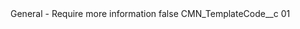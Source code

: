 <?xml version="1.0" encoding="UTF-8"?>
<CustomMetadata xmlns="http://soap.sforce.com/2006/04/metadata" xmlns:xsi="http://www.w3.org/2001/XMLSchema-instance" xmlns:xsd="http://www.w3.org/2001/XMLSchema">
    <label>General - Require more information</label>
    <protected>false</protected>
    <values>
        <field>CMN_TemplateCode__c</field>
        <value xsi:type="xsd:string">01</value>
    </values>
</CustomMetadata>
